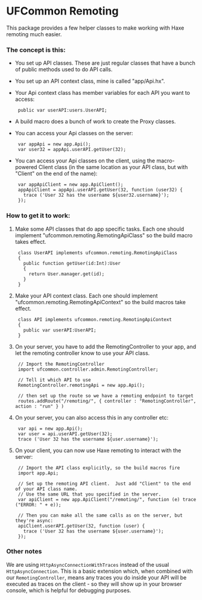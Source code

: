 UFCommon Remoting
=================

This package provides a few helper classes to make working with
Haxe remoting much easier.

### The concept is this:

 * You set up API classes.  These are just regular classes that
   have a bunch of public methods used to do API calls.
 * You set up an API context class, mine is called "app/Api.hx".  
 * Your Api context class has member variables for each API you
   want to access:

        public var userAPI:users.UserAPI;

 * A build macro does a bunch of work to create the Proxy classes.
 * You can access your Api classes on the server:

        var appApi = new app.Api();
        var user32 = appApi.userAPI.getUser(32);
       
 * You can access your Api classes on the client, using the macro-
   powered Client class (in the same location as your API class, but
   with "Client" on the end of the name):

        var appApiClient = new app.ApiClient();
        appApiClient = appApi.userAPI.getUser(32, function (user32) {
          trace ('User 32 has the username ${user32.username}');
        });
       
### How to get it to work:

1. Make some API classes that do app specific tasks.  Each one should
implement "ufcommon.remoting.RemotingApiClass" so the build macro takes
effect.

        class UserAPI implements ufcommon.remoting.RemotingApiClass 
        {
          public function getUser(id:Int):User 
          {
            return User.manager.get(id);
          }
        }

2. Make your API context class.  Each one should implement 
   "ufcommon.remoting.RemotingApiContext" so the build macros take
   effect.

        class API implements ufcommon.remoting.RemotingApiContext
        {
          public var userAPI:UserAPI;
        }

3. On your server, you have to add the RemotingController to your app,
   and let the remoting controller know to use your API class.
  
        // Import the RemotingController
        import ufcommon.controller.admin.RemotingController;
        
        // Tell it which API to use
        RemotingController.remotingApi = new app.Api();

        // then set up the route so we have a remoting endpoint to target
        routes.addRoute("/remoting/", { controller : "RemotingController", action : "run" } )

4. On your server, you can also access this in any controller etc:
  
        var api = new app.Api();
        var user = api.userAPI.getUser(32);
        trace ('User 32 has the username ${user.username}');

5. On your client, you can now use Haxe remoting to interact with the server:
  
        // Import the API class explicitly, so the build macros fire
        import app.Api;
        
        // Set up the remoting API client.  Just add "Client" to the end of your API class name.
        // Use the same URL that you specified in the server.
        var apiClient = new app.ApiClient("/remoting/", function (e) trace ("ERROR: " + e));

        // Then you can make all the same calls as on the server, but they're async:
        apiClient.userAPI.getUser(32, function (user) {
          trace ('User 32 has the username ${user.username}');
        });

### Other notes

We are using `HttpAsyncConnectionWithTraces` instead of the usual `HttpAsyncConnection`.  This is a basic
extension which, when combined with our `RemotingController`, means any traces you do inside your API will
be executed as traces on the client - so they will show up in your browser console, which is helpful for 
debugging purposes.